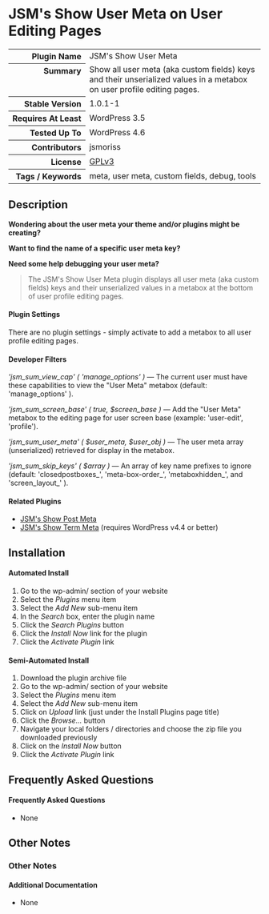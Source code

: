 <h1>JSM&#039;s Show User Meta on User Editing Pages</h1>

<table>
<tr><th align="right" valign="top" nowrap>Plugin Name</th><td>JSM&#039;s Show User Meta</td></tr>
<tr><th align="right" valign="top" nowrap>Summary</th><td>Show all user meta (aka custom fields) keys and their unserialized values in a metabox on user profile editing pages.</td></tr>
<tr><th align="right" valign="top" nowrap>Stable Version</th><td>1.0.1-1</td></tr>
<tr><th align="right" valign="top" nowrap>Requires At Least</th><td>WordPress 3.5</td></tr>
<tr><th align="right" valign="top" nowrap>Tested Up To</th><td>WordPress 4.6</td></tr>
<tr><th align="right" valign="top" nowrap>Contributors</th><td>jsmoriss</td></tr>
<tr><th align="right" valign="top" nowrap>License</th><td><a href="https://www.gnu.org/licenses/gpl.txt">GPLv3</a></td></tr>
<tr><th align="right" valign="top" nowrap>Tags / Keywords</th><td>meta, user meta, custom fields, debug, tools</td></tr>
</table>

<h2>Description</h2>

<p><strong>Wondering about the user meta your theme and/or plugins might be creating?</strong></p>

<p><strong>Want to find the name of a specific user meta key?</strong></p>

<p><strong>Need some help debugging your user meta?</strong></p>

<blockquote>
<p>The JSM's Show User Meta plugin displays all user meta (aka custom fields) keys and their unserialized values in a metabox at the bottom of user profile editing pages.</p>
</blockquote>

<h4>Plugin Settings</h4>

<p>There are no plugin settings - simply activate to add a metabox to all user profile editing pages.</p>

<h4>Developer Filters</h4>

<p><em>'jsm_sum_view_cap' ( 'manage_options' )</em> &mdash; The current user must have these capabilities to view the "User Meta" metabox (default: 'manage_options' ).</p></p>

<p><em>'jsm_sum_screen_base' ( true, $screen_base )</em> &mdash; Add the "User Meta" metabox to the editing page for user screen base (example: 'user-edit', 'profile').</p></p>

<p><em>'jsm_sum_user_meta' ( $user_meta, $user_obj )</em> &mdash; The user meta array (unserialized) retrieved for display in the metabox.</p></p>

<p><em>'jsm_sum_skip_keys' ( $array )</em> &mdash; An array of key name prefixes to ignore (default: 'closedpostboxes_', 'meta-box-order_', 'metaboxhidden_', and 'screen_layout_' ).</p></p>

<h4>Related Plugins</h4>

<ul>
<li><a href="https://wordpress.org/plugins/jsm-show-post-meta/">JSM's Show Post Meta</a></li>
<li><a href="https://wordpress.org/plugins/jsm-show-term-meta/">JSM's Show Term Meta</a> (requires WordPress v4.4 or better)</li>
</ul>


<h2>Installation</h2>

<h4>Automated Install</h4>

<ol>
<li>Go to the wp-admin/ section of your website</li>
<li>Select the <em>Plugins</em> menu item</li>
<li>Select the <em>Add New</em> sub-menu item</li>
<li>In the <em>Search</em> box, enter the plugin name</li>
<li>Click the <em>Search Plugins</em> button</li>
<li>Click the <em>Install Now</em> link for the plugin</li>
<li>Click the <em>Activate Plugin</em> link</li>
</ol>

<h4>Semi-Automated Install</h4>

<ol>
<li>Download the plugin archive file</li>
<li>Go to the wp-admin/ section of your website</li>
<li>Select the <em>Plugins</em> menu item</li>
<li>Select the <em>Add New</em> sub-menu item</li>
<li>Click on <em>Upload</em> link (just under the Install Plugins page title)</li>
<li>Click the <em>Browse...</em> button</li>
<li>Navigate your local folders / directories and choose the zip file you downloaded previously</li>
<li>Click on the <em>Install Now</em> button</li>
<li>Click the <em>Activate Plugin</em> link</li>
</ol>


<h2>Frequently Asked Questions</h2>

<h4>Frequently Asked Questions</h4>

<ul>
<li>None</li>
</ul>


<h2>Other Notes</h2>

<h3>Other Notes</h3>
<h4>Additional Documentation</h4>

<ul>
<li>None</li>
</ul>

